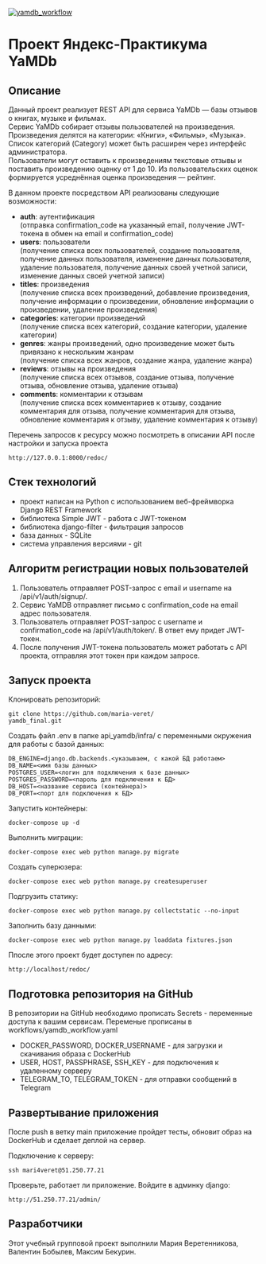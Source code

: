 [![yamdb_workflow](https://github.com/maria-veret/yamdb_final/actions/workflows/yamdb_workflow.yml/badge.svg)](https://github.com/maria-veret/yamdb_final/actions/workflows/yamdb_workflow.yml)


# Проект Яндекс-Практикума YaMDb

## Описание
Данный проект реализует REST API для сервиса YaMDb — базы отзывов о книгах, музыке и фильмах.<br>
Сервис YaMDb собирает отзывы пользователей на произведения. Произведения делятся на категории: «Книги», «Фильмы», «Музыка». Список категорий (Category) может быть расширен через интерфейс администратора.<br>
Пользователи могут оставить к произведениям текстовые отзывы и поставить произведению оценку от 1 до 10. Из пользовательских оценок формируется усреднённая оценка произведения — рейтинг.

В данном проекте посредством API реализованы следующие возможности:

- **auth**: аутентификация<br>
  (отправка confirmation_code на указанный email, получение JWT-токена в обмен на email и confirmation_code)
- **users**: пользователи<br>
  (получение списка всех пользователей, создание пользователя, получение данных пользователя, изменение данных пользователя, удаление пользователя, получение данных своей учетной записи, изменение данных своей учетной записи)
- **titles**: произведения<br>
  (получение списка всех произведений, добавление произведения, получение информации о произведении, обновление информации о произведении, удаление произведения)
- **categories**: категории произведений<br>
  (получение списка всех категорий, создание категории, удаление категории)
- **genres**: жанры произведений, одно произведение может быть привязано к нескольким жанрам<br>
  (получение списка всех жанров, создание жанра, удаление жанра)
- **reviews**: отзывы на произведения<br>
  (получение списка всех отзывов, создание отзыва, получение отзыва, обновление отзыва, удаление отзыва)
- **comments**: комментарии к отзывам<br>
  (получение списка всех комментариев к отзыву, создание комментария для отзыва, получение комментария для отзыва, обновление комментария к отзыву, удаление комментария к отзыву)

Перечень запросов к ресурсу можно посмотреть в описании API после настройки и запуска проекта

```
http://127.0.0.1:8000/redoc/
```

## Стек технологий
- проект написан на Python с использованием веб-фреймворка Django REST Framework
- библиотека Simple JWT - работа с JWT-токеном
- библиотека django-filter - фильтрация запросов
- база данных - SQLite
- система управления версиями - git

## Алгоритм регистрации новых пользователей

1. Пользователь отправляет POST-запрос с email и username на /api/v1/auth/signup/.
2. Сервис YaMDB отправляет письмо с confirmation_code на email адрес пользователя.
3. Пользователь отправляет POST-запрос с username и confirmation_code на /api/v1/auth/token/. В ответ ему придет JWT-токен.
4. После получения JWT-токена пользователь может работать с API проекта, отправляя этот токен при каждом запросе.

## Запуск проекта

Клонировать репозиторий:

```
git clone https://github.com/maria-veret/
yamdb_final.git
```

Создать файл .env в папке 
api_yamdb/infra/ с переменными окружения для работы с базой данных:

```
DB_ENGINE=django.db.backends.<указываем, с какой БД работаем> 
DB_NAME=<имя базы данных> 
POSTGRES_USER=<логин для подключения к базе данных>
POSTGRES_PASSWORD=<пароль для подключения к БД>
DB_HOST=<название сервиса (контейнера)>
DB_PORT=<порт для подключения к БД>
```

Запустить контейнеры:

```
docker-compose up -d
```

Выполнить миграции:

```
docker-compose exec web python manage.py migrate
```

Создать суперюзера:

```
docker-compose exec web python manage.py createsuperuser
```

Подгрузить статику:

```
docker-compose exec web python manage.py collectstatic --no-input
```

Заполнить базу данными:

```
docker-compose exec web python manage.py loaddata fixtures.json
```

Ппосле этого проект будет доступен по адресу:

```
http://localhost/redoc/
```

## Подготовка репозитория на GitHub

В репозитории на GitHub необходимо прописать Secrets - переменные доступа к вашим сервисам.
Переменые прописаны в workflows/yamdb_workflow.yaml

* DOCKER_PASSWORD, DOCKER_USERNAME - для загрузки и скачивания образа с DockerHub
* USER, HOST, PASSPHRASE, SSH_KEY - для подключения к удаленному серверу
* TELEGRAM_TO, TELEGRAM_TOKEN - для отправки сообщений в Telegram

## Развертывание приложения

После push в ветку main приложение пройдет тесты, обновит образ на DockerHub и сделает деплой на сервер.

Подключение к серверу:
```
ssh mari4veret@51.250.77.21
```
Проверьте, работает ли приложение. Войдите в админку django:
```
http://51.250.77.21/admin/
```

## Разработчики
Этот учебный групповой проект выполнили Мария Веретенникова, Валентин Бобылев, Максим Бекурин.
